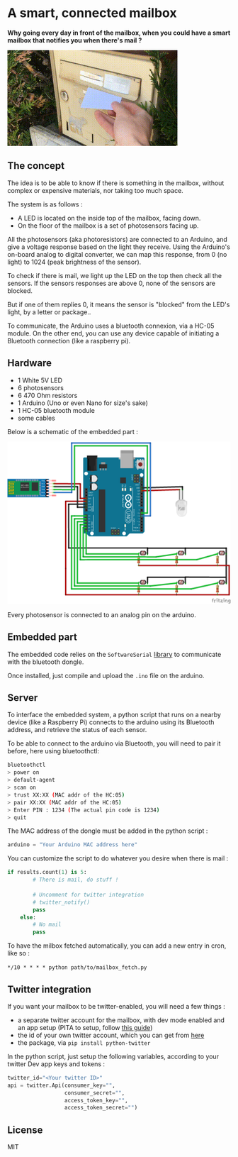 # A smart, connected mailbox

**Why going every day in front of the mailbox, when you could have a smart mailbox that notifies you when there's mail ?**

![](demo.gif)

## The concept

The idea is to be able to know if there is something in the mailbox, without complex or expensive materials, nor taking too much space. 

The system is as follows :
- A LED is located on the inside top of the mailbox, facing down. 
- On the floor of the mailbox is a set of photosensors facing up.

All the photosensors (aka photoresistors) are connected to an Arduino, and give a voltage response based on the light they receive. Using the Arduino's on-board analog to digital converter, we can map this response, from 0 (no light) to 1024 (peak brightness of the sensor).

To check if there is mail, we light up the LED on the top then check all the sensors. If the sensors responses are above 0, none of the sensors are blocked.

But if one of them replies 0, it means the sensor is "blocked" from the LED's light, by a letter or package..

To communicate, the Arduino uses a bluetooth connexion, via a HC-05 module. On the other end, you can use any device capable of initiating a Bluetooth connection (like a raspberry pi).


## Hardware

- 1 White 5V LED
- 6 photosensors
- 6 470 Ohm resistors
- 1 Arduino (Uno or even Nano for size's sake)
- 1 HC-05 bluetooth module
- some cables

Below is a schematic of the embedded part : 

![](./mail_detection_schem.png)

Every photosensor is connected to an analog pin on the arduino.

## Embedded part

The embedded code relies on the `SoftwareSerial` [library](https://www.arduino.cc/en/Reference/SoftwareSerial) to communicate with the bluetooth dongle.

Once installed, just compile and upload the `.ino` file on the arduino.

## Server

To interface the embedded system, a python script that runs on a nearby device (like a Raspberry Pi) connects to the arduino using its Bluetooth address, and retrieve the status of each sensor. 

To be able to connect to the arduino via Bluetooth, you will need to pair it before, here using bluetoothctl: 

```bash
bluetoothctl
> power on
> default-agent
> scan on
> trust XX:XX (MAC addr of the HC:05)
> pair XX:XX (MAC addr of the HC:05)
> Enter PIN : 1234 (The actual pin code is 1234)
> quit
```

The MAC address of the dongle must be added in the python script :

```python
arduino = "Your Arduino MAC address here"
```

You can customize the script to do whatever you desire when there is mail : 

```python
if results.count(1) is 5:
        # There is mail, do stuff !

        # Uncomment for twitter integration
        # twitter_notify()
        pass
    else:
        # No mail
        pass
```

To have the milbox fetched automatically, you can add a new entry in cron, like so :

`*/10 * * * * python path/to/mailbox_fetch.py`

## Twitter integration

If you want your mailbox to be twitter-enabled, you will need a few things : 

- a separate twitter account for the mailbox, with dev mode enabled and an app setup (PITA to setup, follow [this guide](https://python-twitter.readthedocs.io/en/latest/getting_started.html))
- the id of your own twitter account, which you can get from [here](https://tweeterid.com)
- the package, via `pip install python-twitter`

In the python script, just setup the following variables, according to your twitter Dev app keys and tokens : 

```python
twitter_id="<Your twitter ID>"
api = twitter.Api(consumer_key="",
                  consumer_secret="",
                  access_token_key="",
                  access_token_secret="")
```

## License

MIT